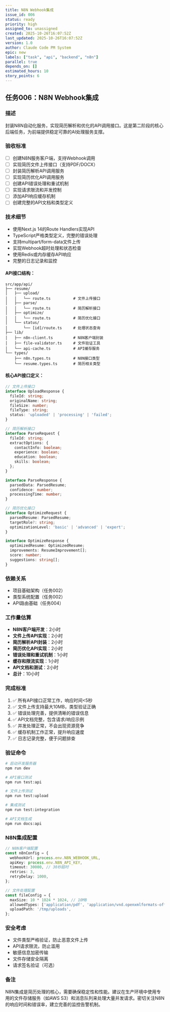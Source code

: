 ```yaml
---
title: N8N Webhook集成
issue_id: 006
status: ready
priority: high
assigned_to: unassigned
created: 2025-10-26T16:07:52Z
last_updated: 2025-10-26T16:07:52Z
version: 1.0
author: Claude Code PM System
epic: new
labels: ["task", "api", "backend", "n8n"]
parallel: true
depends_on: []
estimated_hours: 10
story_points: 6
---
```


## 任务006：N8N Webhook集成

### 描述
封装N8N自动化服务，实现简历解析和优化的API调用接口。这是第二阶段的核心后端任务，为前端提供稳定可靠的AI处理服务支撑。

### 验收标准
- [ ] 创建N8N服务客户端，支持Webhook调用
- [ ] 实现简历文件上传接口（支持PDF/DOCX）
- [ ] 封装简历解析API调用服务
- [ ] 实现简历优化API调用服务
- [ ] 创建API错误处理和重试机制
- [ ] 实现请求限流和并发控制
- [ ] 添加API响应缓存机制
- [ ] 创建完整的API文档和类型定义

### 技术细节
- 使用Next.js 14的Route Handlers实现API
- TypeScript严格类型定义，完整的错误处理
- 支持multipart/form-data文件上传
- 实现Webhook超时处理和状态检查
- 使用Redis或内存缓存API响应
- 完整的日志记录和监控

#### API接口结构：
```
src/app/api/
├── resume/
│   ├── upload/
│   │   └── route.ts          # 文件上传接口
│   ├── parse/
│   │   └── route.ts          # 简历解析接口
│   ├── optimize/
│   │   └── route.ts          # 简历优化接口
│   └── status/
│       └── [id]/route.ts     # 处理状态查询
├── lib/
│   ├── n8n-client.ts         # N8N客户端封装
│   ├── file-validator.ts     # 文件验证工具
│   └── api-cache.ts          # API缓存服务
└── types/
    ├── n8n.types.ts          # N8N接口类型
    └── resume.types.ts       # 简历相关类型
```

#### 核心API接口定义：
```typescript
// 文件上传接口
interface UploadResponse {
  fileId: string;
  originalName: string;
  fileSize: number;
  fileType: string;
  status: 'uploaded' | 'processing' | 'failed';
}

// 简历解析接口
interface ParseRequest {
  fileId: string;
  extractOptions: {
    contactInfo: boolean;
    experience: boolean;
    education: boolean;
    skills: boolean;
  };
}

interface ParseResponse {
  parsedData: ParsedResume;
  confidence: number;
  processingTime: number;
}

// 简历优化接口
interface OptimizeRequest {
  parsedResume: ParsedResume;
  targetRole?: string;
  optimizationLevel: 'basic' | 'advanced' | 'expert';
}

interface OptimizeResponse {
  optimizedResume: OptimizedResume;
  improvements: ResumeImprovement[];
  score: number;
  suggestions: string[];
}
```

### 依赖关系
- 项目基础架构（任务002）
- 类型系统配置（任务002）
- API路由基础（任务004）

### 工作量估算
- **N8N客户端开发**：2小时
- **文件上传API实现**：2小时
- **简历解析API封装**：2小时
- **简历优化API实现**：2小时
- **错误处理和重试机制**：1小时
- **缓存和限流实现**：1小时
- **API文档和测试**：2小时
- **总计**：10小时

### 完成标准
1. ✅ 所有API接口正常工作，响应时间<5秒
2. ✅ 文件上传支持最大10MB，类型验证正确
3. ✅ 错误处理完善，提供清晰的错误信息
4. ✅ API文档完整，包含请求/响应示例
5. ✅ 并发处理正常，不会出现资源竞争
6. ✅ 缓存机制工作正常，提升响应速度
7. ✅ 日志记录完整，便于问题排查

### 验证命令
```bash
# 启动开发服务器
npm run dev

# API接口测试
npm run test:api

# 文件上传测试
npm run test:upload

# 集成测试
npm run test:integration

# API文档生成
npm run docs:api
```

### N8N集成配置
```typescript
// N8N客户端配置
const n8nConfig = {
  webhookUrl: process.env.N8N_WEBHOOK_URL,
  apiKey: process.env.N8N_API_KEY,
  timeout: 30000, // 30秒超时
  retries: 3,
  retryDelay: 1000,
};

// 文件处理配置
const fileConfig = {
  maxSize: 10 * 1024 * 1024, // 10MB
  allowedTypes: ['application/pdf', 'application/vnd.openxmlformats-officedocument.wordprocessingml.document'],
  uploadPath: '/tmp/uploads',
};
```

### 安全考虑
- 文件类型严格验证，防止恶意文件上传
- API请求限流，防止滥用
- 敏感信息加密传输
- 文件存储安全隔离
- 请求签名验证（可选）

### 备注
N8N集成是简历处理的核心，需要确保稳定性和性能。建议在生产环境中使用专用的文件存储服务（如AWS S3）和消息队列来处理大量并发请求。密切关注N8N的响应时间和错误率，建立完善的监控告警机制。
